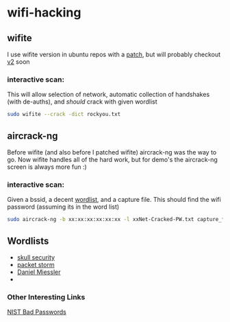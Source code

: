 # wifi-hacking


## wifite
I use wifite version in ubuntu repos with a [patch](https://github.com/robsouth84/wifite/blob/master/wifite.py), but will probably checkout [v2](https://github.com/derv82/wifite2) soon 

### interactive scan:
This will allow selection of network, automatic collection of handshakes (with de-auths), and *should* crack with given wordlist 
```bash
sudo wifite --crack -dict rockyou.txt
```






## aircrack-ng 
Before wifite (and also before I patched wifite) aircrack-ng was the way to go.  Now wifite handles all of the hard work, but for demo's the aircrack-ng screen is always more fun :)

### interactive scan:
Given a bssid, a decent [wordlist](https://github.com/robsouth84/wifi-hacking/blob/master/README.md#wordlists), and a capture file.  This should find the wifi password (assuming its in the word list)
```bash
sudo aircrack-ng -b xx:xx:xx:xx:xx:xx -l xxNet-Cracked-PW.txt capture_file_with_handshake.cap -w rockyou.txt 
```




## Wordlists

* [skull security](https://wiki.skullsecurity.org/Passwords)
* [packet storm](https://packetstormsecurity.com/Crackers/wordlists/)
* [Daniel Miessler](https://github.com/danielmiessler/SecLists/tree/master/Passwords)
* 

### Other Interesting Links
[NIST Bad Passwords](https://cry.github.io/nbp/)
